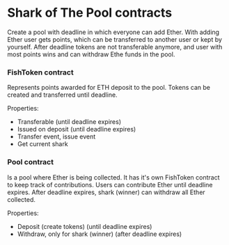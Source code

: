 # Shark of The Pool contracts
Create a pool with deadline in which everyone can add Ether. 
With adding Ether user gets points, which can be transferred 
to another user or kept by yourself. After deadline tokens 
are not transferable anymore, and user with most points wins 
and can withdraw Ethe funds in the pool. 


### FishToken contract
Represents points awarded for ETH deposit to the pool.
Tokens can be created and transferred until deadline.

Properties:
- Transferable (until deadline expires)
- Issued on deposit (until deadline expires)
- Transfer event, issue event
- Get current shark


### Pool contract
Is a pool where Ether is being collected. 
It has it's own FishToken contract to keep track of contributions.
Users can contribute Ether until deadline expires.
After deadline expires, shark (winner) can withdraw all Ether collected.

Properties:
- Deposit (create tokens) (until deadline expires)
- Withdraw, only for shark (winner) (after deadline expires)
